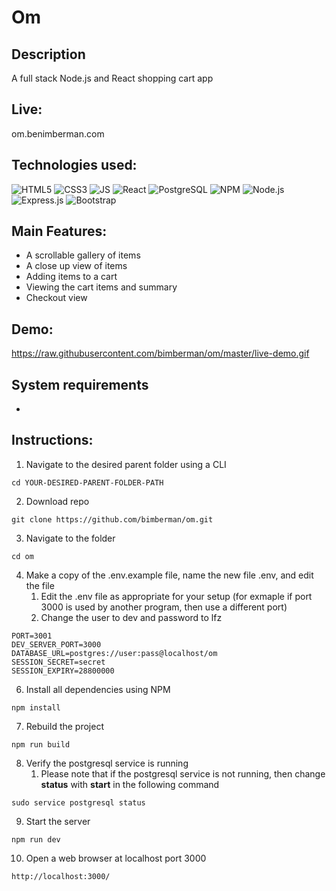 # Om

## Description
A full stack Node.js and React shopping cart app

## Live:
om.benimberman.com

## Technologies used:
![HTML5](https://upload.wikimedia.org/wikipedia/commons/thumb/6/61/HTML5_logo_and_wordmark.svg/200px-HTML5_logo_and_wordmark.svg.png) ![CSS3](https://upload.wikimedia.org/wikipedia/commons/thumb/d/d5/CSS3_logo_and_wordmark.svg/200px-CSS3_logo_and_wordmark.svg.png) ![JS](https://upload.wikimedia.org/wikipedia/commons/thumb/d/d4/Javascript-shield.svg/200px-Javascript-shield.svg.png) ![React](https://upload.wikimedia.org/wikipedia/commons/thumb/a/a7/React-icon.svg/200px-React-icon.svg.png) ![PostgreSQL](https://upload.wikimedia.org/wikipedia/commons/thumb/2/29/Postgresql_elephant.svg/200px-Postgresql_elephant.svg.png) ![NPM](https://upload.wikimedia.org/wikipedia/commons/thumb/d/db/Npm-logo.svg/200px-Npm-logo.svg.png) ![Node.js](https://upload.wikimedia.org/wikipedia/commons/thumb/d/d9/Node.js_logo.svg/200px-Node.js_logo.svg.png) ![Express.js](https://upload.wikimedia.org/wikipedia/commons/6/64/Expressjs.png) ![Bootstrap](https://upload.wikimedia.org/wikipedia/commons/thumb/b/b2/Bootstrap_logo.svg/200px-Bootstrap_logo.svg.png)

## Main Features:
* A scrollable gallery of items
* A close up view of items
* Adding items to a cart
* Viewing the cart items and summary
* Checkout view

## Demo:
https://raw.githubusercontent.com/bimberman/om/master/live-demo.gif

## System requirements
* 

## Instructions:
1. Navigate to the desired parent folder using a CLI
```
cd YOUR-DESIRED-PARENT-FOLDER-PATH
```
2. Download repo
```
git clone https://github.com/bimberman/om.git
```
3. Navigate to the folder
```
cd om
```
4. Make a copy of the .env.example file, name the new file .env, and edit the file
    1. Edit the .env file as appropriate for your setup (for exmaple if port 3000 is used by another program, then use a different port) 
    2. Change the user to dev and password to lfz
```
PORT=3001
DEV_SERVER_PORT=3000
DATABASE_URL=postgres://user:pass@localhost/om
SESSION_SECRET=secret
SESSION_EXPIRY=28800000
```
6. Install all dependencies using NPM
```
npm install
```
7. Rebuild the project 
```
npm run build
```
8. Verify the postgresql service is running
    1. Please note that if the postgresql service is not running, then change **status** with **start** in the following command
```
sudo service postgresql status
```
9. Start the server
```
npm run dev
```
10. Open a web browser at localhost port 3000
```
http://localhost:3000/
```
